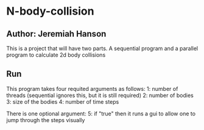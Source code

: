 # N-body-collision
## Author: Jeremiah Hanson

This is a project that will have two parts. A sequential program and a parallel program to calculate 2d body collisions

## Run

This program takes four requited arguments as follows:
	1: number of threads (sequential ignores this, but it is still required)
	2: number of bodies
	3: size of the bodies
	4: number of time steps
	
There is one optional argument:
	5: if "true" then it runs a gui to allow one to jump through the steps visually
